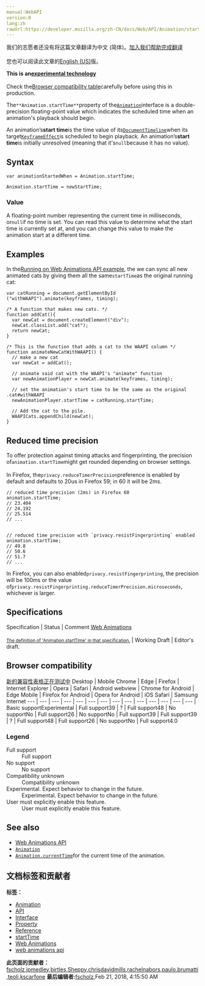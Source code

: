 ```yaml
---
manual:WebAPI
version:0
lang:zh
rawUrl:https://developer.mozilla.org/zh-CN/docs/Web/API/Animation/startTime
---
```




<bdi>我们的志愿者还没有将这篇文章翻译为<bdi>中文 (简体)</bdi>。[加入我们帮助完成翻译](%22604 "")<br></br>您也可以阅读此文章的[English (US)](%14103 "")版。</bdi>






**This is an[experimental technology](%3404 "")**<br></br>Check the[Browser compatibility table](%22605 "")carefully before using this in production.




The`**Animation.startTime**`property of the[`Animation`](%3478 "The Animation interface of the Web Animations API represents a single animation player and provides playback controls and a timeline for an animation node or source.")interface is a double-precision floating-point value which indicates the scheduled time when an animation&#39;s playback should begin.



An animation’s**start time**is the time value of its[`DocumentTimeline`](%22606 "The documentation about this has not yet been written; please consider contributing!")when its target[`KeyframeEffect`](%3477 "The KeyframeEffect interface of the Web Animations API lets us create sets of animatable properties and values, called keyframes. These can then be played using the Animation() constructor.")is scheduled to begin playback. An animation’s**start time**is initially unresolved (meaning that it&#39;s`null`because it has no value).


## Syntax<a name="Syntax"></a>

```
var animationStartedWhen = Animation.startTime;

Animation.startTime = newStartTime;
```

### Value<a name="Value"></a>


A floating-point number representing the current time in milliseconds, or`null`if no time is set. You can read this value to determine what the start time is currently set at, and you can change this value to make the animation start at a different time.


## Examples<a name="Examples"></a>


In the[Running on Web Animations API example](%22607 ""), the we can sync all new animated cats by giving them all the same`startTime`as the original running cat:


```
var catRunning = document.getElementById ("withWAAPI").animate(keyframes, timing);

/* A function that makes new cats. */
function addCat(){
  var newCat = document.createElement("div");
  newCat.classList.add("cat");
  return newCat;
}

/* This is the function that adds a cat to the WAAPI column */
function animateNewCatWithWAAPI() {
  // make a new cat
  var newCat = addCat();

  // animate said cat with the WAAPI's "animate" function
  var newAnimationPlayer = newCat.animate(keyframes, timing);

  // set the animation's start time to be the same as the original .cat#withWAAPI
  newAnimationPlayer.startTime = catRunning.startTime;

  // Add the cat to the pile.
  WAAPICats.appendChild(newCat);
}
```

## Reduced time precision<a name="Reduced_time_precision"></a>


To offer protection against timing attacks and fingerprinting, the precision of`animation.startTime`might get rounded depending on browser settings.<br></br>In Firefox, the`privacy.reduceTimerPrecision`preference is enabled by default and defaults to 20us in Firefox 59; in 60 it will be 2ms.


```
// reduced time precision (2ms) in Firefox 60
animation.startTime;
// 23.404
// 24.192
// 25.514
// ...


// reduced time precision with `privacy.resistFingerprinting` enabled
animation.startTime;
// 49.8
// 50.6
// 51.7
// ...
```


In Firefox, you can also enabled`privacy.resistFingerprinting`, the precision will be 100ms or the value of`privacy.resistFingerprinting.reduceTimerPrecision.microseconds`, whichever is larger.


## Specifications<a name="Specifications"></a>
Specification | Status | Comment 
[Web Animations<br></br><small>The definition of &#39;Animation.startTime&#39; in that specification.</small>](%22608 "") | Working Draft | Editor&#39;s draft. 


## Browser compatibility<a name="Browser_compatibility"></a>
[新的兼容性表格正在测试中<i></i>](%3360 "")
<abbr>Desktop<i></i></abbr> | <abbr>Mobile<i></i></abbr> 
<abbr>Chrome<i></i></abbr> | <abbr>Edge<i></i></abbr> | <abbr>Firefox<i></i></abbr> | <abbr>Internet Explorer<i></i></abbr> | <abbr>Opera<i></i></abbr> | <abbr>Safari<i></i></abbr> | <abbr>Android webview<i></i></abbr> | <abbr>Chrome for Android<i></i></abbr> | <abbr>Edge Mobile<i></i></abbr> | <abbr>Firefox for Android<i></i></abbr> | <abbr>Opera for Android<i></i></abbr> | <abbr>iOS Safari<i></i></abbr> | <abbr>Samsung Internet<i></i></abbr> 
 ---  |  ---  |  ---  |  ---  |  ---  |  ---  |  ---  |  ---  |  ---  |  ---  |  ---  |  ---  |  ---  |  ---  | 
Basic support<abbr>Experimental<i></i></abbr> | <abbr>Full support</abbr>39 | <abbr>?</abbr> | <abbr>Full support</abbr>48 | <abbr>No support</abbr>No | <abbr>Full support</abbr>26 | <abbr>No support</abbr>No | <abbr>Full support</abbr>39 | <abbr>Full support</abbr>39 | <abbr>?</abbr> | <abbr>Full support</abbr>48 | <abbr>Full support</abbr>26 | <abbr>No support</abbr>No | <abbr>Full support</abbr>4.0 


### Legend<a name="Legend"></a>
<dl><dt id=''><abbr>Full support</abbr></dt><dd>Full support</dd><dt id=''><abbr>No support</abbr></dt><dd>No support</dd><dt id=''><abbr>Compatibility unknown</abbr></dt><dd>Compatibility unknown</dd><dt id=''><abbr>Experimental. Expect behavior to change in the future.<i></i></abbr></dt><dd>Experimental. Expect behavior to change in the future.</dd><dt id=''><abbr>User must explicitly enable this feature.<i></i></abbr></dt><dd>User must explicitly enable this feature.</dd></dl>


## See also<a name="See_also"></a>

* [Web Animations API](%3476 "")
* [`Animation`](%3478 "The Animation interface of the Web Animations API represents a single animation player and provides playback controls and a timeline for an animation node or source.")
* [`Animation.currentTime`](%14090 "The Animation.currentTime property of the Web Animations API returns and sets the current time value of the animation in milliseconds, whether running or paused.")for the current time of the animation.



## 文档标签和贡献者
**标签：**
* [Animation](%3470 "")
* [API](%50 "")
* [Interface](%3380 "")
* [Property](%14490 "")
* [Reference](%3381 "")
* [startTime](%22609 "")
* [Web Animations](%3490 "")
* [web animations api](%3491 "")

**此页面的贡献者：**[fscholz](%60 ""),[jpmedley](%3413 ""),[birtles](%3555 ""),[Sheppy](%405 ""),[chrisdavidmills](%3495 ""),[rachelnabors](%3494 ""),[paulo.brumatti](%22610 ""),[teoli](%160 ""),[kscarfone](%3900 "")
**最后编辑者:**[fscholz](%60 ""),<time>Feb 21, 2018, 4:15:50 AM</time>


